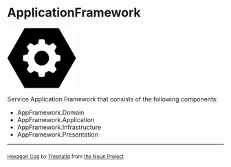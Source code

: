 # ApplicationFramework

![ApplicationFramework](logo.png)

Service Application Framework that consists of the following components:

* AppFramework.Domain
* AppFramework.Application
* AppFramework.Infrastructure
* AppFramework.Presentation

---

<sub>[Hexagon Cog](https://thenounproject.com/icon/hexagon-cog-955835/) by [Tresnatiq](https://thenounproject.com/tresnatiq/) from [the Noun Project](https://thenounproject.com/) </sub>